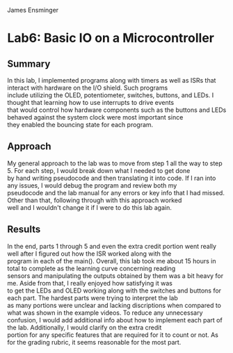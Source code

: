James Ensminger

# Lab6: Basic IO on a Microcontroller

## Summary <br />
In this lab, I implemented programs along with timers as well as ISRs that interact with hardware on the I/O shield. Such programs <br />
include utilizing the OLED, potentiometer, switches, buttons, and LEDs. I thought that learning how to use interrupts to drive events <br />
that would control how hardware components such as the buttons and LEDs behaved against the system clock were most important since <br />
they enabled the bouncing state for each program. <br />

## Approach <br />
My general approach to the lab was to move from step 1 all the way to step 5. For each step, I would break down what I needed to get done <br />
by hand writing pseudocode and then translating it into code. If I ran into any issues, I would debug the program and review both my <br />
pseudocode and the lab manual for any errors or key info that I had missed. Other than that, following through with this approach worked <br />
well and I wouldn't change it if I were to do this lab again.

## Results <br />
In the end, parts 1 through 5 and even the extra credit portion went really well after I figured out how the ISR worked along with the <br />
program in each of the main(). Overall, this lab took me about 15 hours in total to complete as the learning curve concerning reading <br />
sensors and manipulating the outputs obtained by them was a bit heavy for me. Aside from that, I really enjoyed how satisfying it was <br />
to get the LEDs and OLED working along with the switches and buttons for each part. The hardest parts were trying to interpret the lab <br />
as many portions were unclear and lacking discriptions when compared to what was shown in the example videos. To reduce any unnecessary <br />
confusion, I would add additional info about how to implement each part of the lab. Additionally, I would clarify on the extra credit <br />
portion for any specific features that are required for it to count or not. As for the grading rubric, it seems reasonable for the most part.
